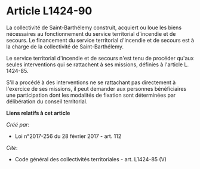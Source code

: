 # Article L1424-90

La collectivité de Saint-Barthélemy construit, acquiert ou loue les biens nécessaires au fonctionnement du service
territorial d'incendie et de secours. Le financement du service territorial d'incendie et de secours est à la charge de la
collectivité de Saint-Barthélemy.

Le service territorial d'incendie et de secours n'est tenu de procéder qu'aux seules interventions qui se rattachent à ses
missions, définies à l'article L. 1424-85.

S'il a procédé à des interventions ne se rattachant pas directement à l'exercice de ses missions, il peut demander aux
personnes bénéficiaires une participation dont les modalités de fixation sont déterminées par délibération du conseil
territorial.

**Liens relatifs à cet article**

_Créé par_:

  - Loi n°2017-256 du 28 février 2017 - art. 112

_Cite_:

  - Code général des collectivités territoriales - art. L1424-85 (V)
